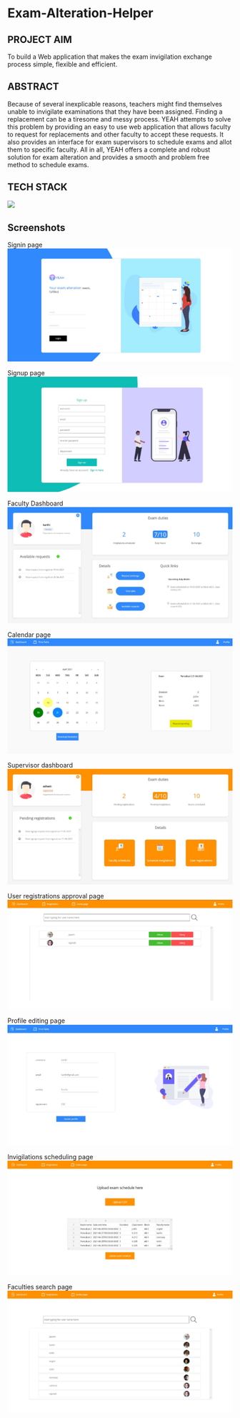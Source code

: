 # Exam-Alteration-Helper
<h2>PROJECT AIM</h2>
To build a Web application that makes the exam invigilation exchange process simple, flexible
and efficient.
<h2>ABSTRACT</h2>
Because of several inexplicable reasons, teachers might find themselves unable to invigilate
examinations that they have been assigned. Finding a replacement can be a tiresome and
messy process. YEAH attempts to solve this problem by providing an easy to use web
application that allows faculty to request for replacements and other faculty to accept these
requests.
It also provides an interface for exam supervisors to schedule exams and allot them to specific
faculty.
All in all, YEAH offers a complete and robust solution for exam alteration and provides a
smooth and problem free method to schedule exams.

<h2>TECH STACK</h2>
<p>
  <img src="https://www.linkpicture.com/q/eahstack.jpg" style="object-fit:contain;"/>
</p>

<h2>Screenshots</h2>
<p>
  Signin page
  <img src="https://github.com/KarthikeyanRV2601/Exam-Alteration-Helper/raw/master/eah ss/yeah signin.jpg" style="object-fit:contain;"/>
</p>
<p>
  Signup page
  <img src="https://github.com/KarthikeyanRV2601/Exam-Alteration-Helper/raw/master/eah ss/signup.jpg" style="object-fit:contain;"/>
</p>
<p>
   Faculty Dashboard
  <img src="https://github.com/KarthikeyanRV2601/Exam-Alteration-Helper/raw/master/eah ss/faculty-dashboard.jpg" style="object-fit:contain;"/>
</p>
<p>
  Calendar page
  <img src="https://github.com/KarthikeyanRV2601/Exam-Alteration-Helper/raw/master/eah ss/calendar.jpg" style="object-fit:contain;"/>
</p>
<p>
  Supervisor dashboard
  <img src="https://github.com/KarthikeyanRV2601/Exam-Alteration-Helper/raw/master/eah ss/supervisor dashboard.jpg" style="object-fit:contain;"/>
</p>
<p>
  User registrations approval page
  <img src="https://github.com/KarthikeyanRV2601/Exam-Alteration-Helper/raw/master/eah ss/user-registrations-approval-page.jpg" style="object-fit:contain;"/>
</p>
<p>
  Profile editing page
  <img src="https://github.com/KarthikeyanRV2601/Exam-Alteration-Helper/raw/master/eah ss/profile-editing.jpg" style="object-fit:contain;"/>
</p>
<p>
  Invigilations scheduling page
  <img src="https://github.com/KarthikeyanRV2601/Exam-Alteration-Helper/raw/master/eah ss/invigilations-scheduling-page.jpg" style="object-fit:contain;"/>
</p>
<p>
  Faculties search page
  <img src="https://github.com/KarthikeyanRV2601/Exam-Alteration-Helper/raw/master/eah ss/dutiesPage.jpg" style="object-fit:contain;"/>
</p>
